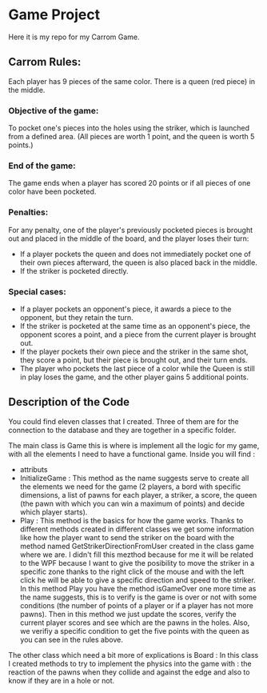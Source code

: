 # Game Project 
Here it is my repo for my Carrom Game.

## Carrom Rules:

Each player has 9 pieces of the same color. There is a queen (red piece) in the middle.

### Objective of the game:
To pocket one's pieces into the holes using the striker, which is launched from a defined area. (All pieces are worth 1 point, and the queen is worth 5 points.)

### End of the game:
The game ends when a player has scored 20 points or if all pieces of one color have been pocketed.

### Penalties:
For any penalty, one of the player's previously pocketed pieces is brought out and placed in the middle of the board, and the player loses their turn:
- If a player pockets the queen and does not immediately pocket one of their own pieces afterward, the queen is also placed back in the middle.
- If the striker is pocketed directly.

### Special cases:
- If a player pockets an opponent's piece, it awards a piece to the opponent, but they retain the turn.
- If the striker is pocketed at the same time as an opponent's piece, the opponent scores a point, and a piece from the current player is brought out.
- If the player pockets their own piece and the striker in the same shot, they score a point, but their piece is brought out, and their turn ends.
- The player who pockets the last piece of a color while the Queen is still in play loses the game, and the other player gains 5 additional points.


## Description of the Code
You could find eleven classes that I created. Three of them are for the connection to the database and they are together in a specific folder.

The main class is Game this is where is implement all the logic for my game, with all the elements I need to have a functional game.
Inside you will find : 
 - attributs
 - InitializeGame : This method as the name suggests serve to  create all the elements we need for the game (2 players, a bord with specific dimensions, a list of pawns for each player, a striker, a score, the queen (the pawn with which you can win a maximum of points) and decide which player starts).
 -  Play : This method is the basics for how the game works. Thanks to different methods created in different classes we get some information like how the player want to send the striker on the board with the method named GetStrikerDirectionFromUser created in the class game where we are. I didn't fill this mezthod because for me it will be related to the WPF because I want to give the posibility to move the striker in a specific zone thanks to the right click of the mouse and with the left click he will be able to give a specific direction and speed to the striker. In this method Play you have the method isGameOver one more time as the name suggests, this is to verify is the game is over or not with some conditions (the number of points of a player or if a player has not more pawns). Then in this method we just update the scores, verify the current player scores and see which are the pawns in the holes. Also, we verifiy a specific condition to get the five points with the queen as you can see in the rules above.

The other class which need a bit more of explications is Board : 
In this class I created methods to try to implement the physics into the game with : the reaction of the pawns when they collide and against the edge and also to know if they are in a hole or not.
